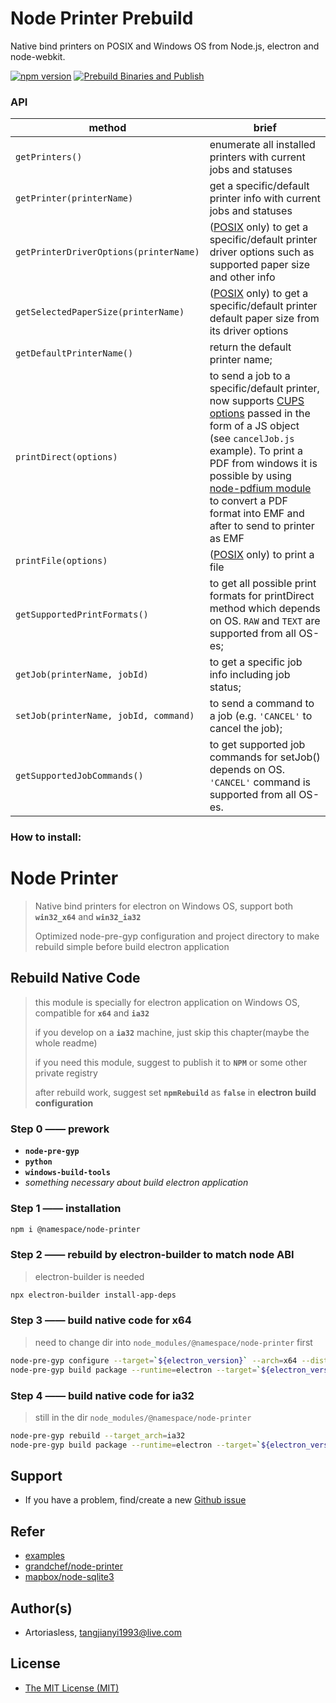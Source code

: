 Node Printer Prebuild
============
Native bind printers on POSIX and Windows OS from Node.js, electron and node-webkit.

[![npm version](https://badge.fury.io/js/@grandchef%2Fnode-printer.svg)](https://www.npmjs.com/package/@grandchef/node-printer) [![Prebuild Binaries and Publish](https://github.com/grandchef/node-printer/actions/workflows/prebuild-main.yml/badge.svg)](https://github.com/grandchef/node-printer/actions/workflows/prebuild-main.yml)

### API

| method | brief |
| --- | --- |
| `getPrinters()` | enumerate all installed printers with current jobs and statuses |
| `getPrinter(printerName)` | get a specific/default printer info with current jobs and statuses |
| `getPrinterDriverOptions(printerName)` | ([POSIX](http://en.wikipedia.org/wiki/POSIX) only) to get a specific/default printer driver options such as supported paper size and other info |
| `getSelectedPaperSize(printerName)` | ([POSIX](http://en.wikipedia.org/wiki/POSIX) only) to get a specific/default printer default paper size from its driver options |
| `getDefaultPrinterName()` | return the default printer name; |
| `printDirect(options)` | to send a job to a specific/default printer, now supports [CUPS options](http://www.cups.org/documentation.php/options.html) passed in the form of a JS object (see `cancelJob.js` example). To print a PDF from windows it is possible by using [node-pdfium module](https://github.com/grandchef/node-pdfium) to convert a PDF format into EMF and after to send to printer as EMF |
| `printFile(options)` | ([POSIX](http://en.wikipedia.org/wiki/POSIX) only) to print a file |
| `getSupportedPrintFormats()` | to get all possible print formats for printDirect method which depends on OS. `RAW` and `TEXT` are supported from all OS-es; |
| `getJob(printerName, jobId)` | to get a specific job info including job status; |
| `setJob(printerName, jobId, command)` | to send a command to a job (e.g. `'CANCEL'` to cancel the job); |
| `getSupportedJobCommands()` | to get supported job commands for setJob() depends on OS. `'CANCEL'` command is supported from all OS-es. |


### How to install:
# Node Printer

> Native bind printers for electron on Windows OS, support both **`win32_x64`** and **`win32_ia32`**
>
> Optimized node-pre-gyp configuration and project directory to make rebuild simple before build electron application

## Rebuild Native Code

> this module is specially for electron application on Windows OS, compatible for **`x64`** and **`ia32`**
>
> if you develop on a **`ia32`** machine, just skip this chapter(maybe the whole readme)
>
> if you need this module, suggest to publish it to **`NPM`** or some other private registry
>
> after rebuild work, suggest set **`npmRebuild`** as **`false`** in **electron build configuration**

### Step 0 —— prework

- **`node-pre-gyp`**
- **`python`**
- **`windows-build-tools`**
- _something necessary about build electron application_

### Step 1 —— installation

```bash
npm i @namespace/node-printer
```

### Step 2 —— rebuild by electron-builder to match node ABI

> electron-builder is needed

```bash
npx electron-builder install-app-deps
```

### Step 3 —— build native code for x64

> need to change dir into `node_modules/@namespace/node-printer` first

```bash
node-pre-gyp configure --target=`${electron_version}` --arch=x64 --dist-url=https://electronjs.org/headers --module_name=node_printer
node-pre-gyp build package --runtime=electron --target=`${electron_version}` --target_arch=x64 --build-from-source
```

### Step 4 —— build native code for ia32

> still in the dir `node_modules/@namespace/node-printer`

```bash
node-pre-gyp rebuild --target_arch=ia32
node-pre-gyp build package --runtime=electron --target=`${electron_version}` --target_arch=ia32 --build-from-source
```

## Support
- If you have a problem, find/create a new [Github issue](https://github.com/grandchef/node-printer/issues)

## Refer

- [examples](https://github.com/grandchef/node-printer/tree/main/examples)
- [grandchef/node-printer](https://github.com/grandchef/node-printer)
- [mapbox/node-sqlite3](https://github.com/mapbox/node-sqlite3)

## Author(s)

- Artoriasless, tangjianyi1993@live.com

## License

- [The MIT License (MIT)](http://opensource.org/licenses/MIT)
